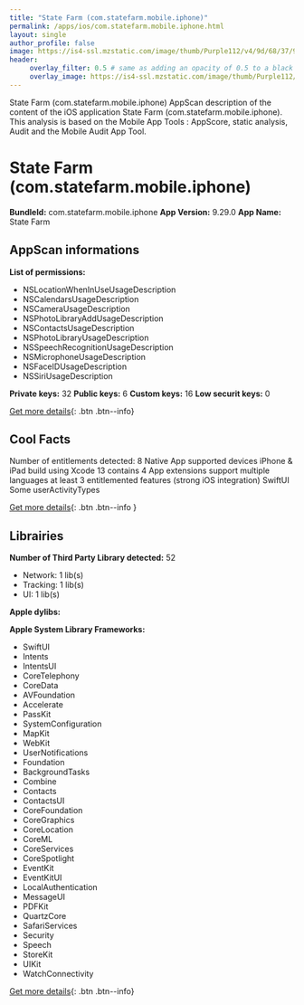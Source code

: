 ```yaml
---
title: "State Farm (com.statefarm.mobile.iphone)"
permalink: /apps/ios/com.statefarm.mobile.iphone.html
layout: single
author_profile: false
image: https://is4-ssl.mzstatic.com/image/thumb/Purple112/v4/9d/68/37/9d68376c-d234-8556-7b95-8a65c1f14dea/AppIcon-0-1x_U007emarketing-0-7-0-85-220.png/512x512bb.jpg
header: 
     overlay_filter: 0.5 # same as adding an opacity of 0.5 to a black background
     overlay_image: https://is4-ssl.mzstatic.com/image/thumb/Purple112/v4/9d/68/37/9d68376c-d234-8556-7b95-8a65c1f14dea/AppIcon-0-1x_U007emarketing-0-7-0-85-220.png/512x512bb.jpg
---
```

State Farm (com.statefarm.mobile.iphone) AppScan description of the content of the iOS application State Farm (com.statefarm.mobile.iphone). This analysis is based on the Mobile App Tools : AppScore, static analysis, Audit and the Mobile Audit App Tool.

# State Farm (com.statefarm.mobile.iphone)

**BundleId:** com.statefarm.mobile.iphone
**App Version:** 9.29.0
**App Name:** State Farm


## AppScan informations 

**List of permissions:** 
- NSLocationWhenInUseUsageDescription
- NSCalendarsUsageDescription
- NSCameraUsageDescription
- NSPhotoLibraryAddUsageDescription
- NSContactsUsageDescription
- NSPhotoLibraryUsageDescription
- NSSpeechRecognitionUsageDescription
- NSMicrophoneUsageDescription
- NSFaceIDUsageDescription
- NSSiriUsageDescription
  
  
**Private keys:** 32
**Public keys:** 6
**Custom keys:** 16
**Low securit keys:** 0
  
[Get more details](/pricing.html){: .btn .btn--info}

## Cool Facts

Number of entitlements detected: 8
Native App
supported devices iPhone & iPad
build using Xcode 13
contains 4 App extensions
support multiple languages
at least 3 entitlemented features (strong iOS integration)
SwiftUI
Some userActivityTypes
  
[Get more details](/pricing.html){: .btn .btn--info }

## Librairies 
**Number of Third Party Library detected:** 52
- Network: 1 lib(s)
- Tracking: 1 lib(s)
- UI: 1 lib(s)


**Apple dylibs:**


**Apple System Library Frameworks:**
- SwiftUI
- Intents
- IntentsUI
- CoreTelephony
- CoreData
- AVFoundation
- Accelerate
- PassKit
- SystemConfiguration
- MapKit
- WebKit
- UserNotifications
- Foundation
- BackgroundTasks
- Combine
- Contacts
- ContactsUI
- CoreFoundation
- CoreGraphics
- CoreLocation
- CoreML
- CoreServices
- CoreSpotlight
- EventKit
- EventKitUI
- LocalAuthentication
- MessageUI
- PDFKit
- QuartzCore
- SafariServices
- Security
- Speech
- StoreKit
- UIKit
- WatchConnectivity


  
[Get more details](/pricing.html){: .btn .btn--info}

